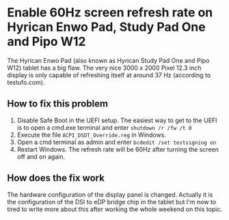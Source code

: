 # Enable 60Hz screen refresh rate on Hyrican Enwo Pad, Study Pad One and Pipo W12

The Hyrican Enwo Pad (also known as Hyrican Study Pad One and Pipo W12) tablet has a big flaw. The very nice 3000 x 2000 Pixel 12.3 inch display is only capable of refreshing itself at around 37 Hz (according to testufo.com).

## How to fix this problem
1) Disable Safe Boot in the UEFI setup. The easiest way to get to the UEFI is to open a cmd.exe terminal and enter ```shutdown /r /fw /t 0```
2) Execute the file ```ACPI_DSDT_Override.reg``` in Windows.
3) Open a cmd terminal as admin and enter ```bcdedit /set testsigning on```
4) Restart Windows. The refresh rate will be 60Hz after turning the screen off and on again.

## How does the fix work
The hardware configuration of the display panel is changed. Actually it is the configuration of the DSI to eDP bridge chip in the tablet but I'm now to tired to write more about this after working the whole weekend on this topic.
